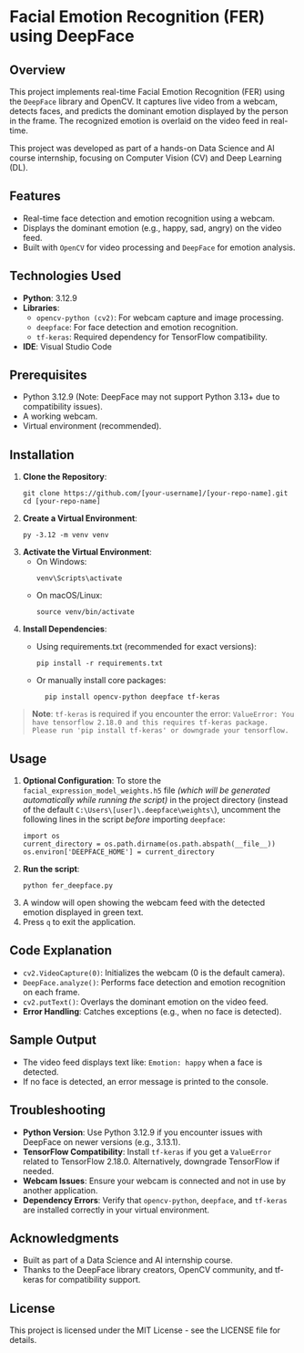 # Facial Emotion Recognition (FER) using DeepFace
## Overview

This project implements real-time Facial Emotion Recognition (FER) using the `DeepFace` library and OpenCV. It captures live video from a webcam, detects faces, and predicts the dominant emotion displayed by the person in the frame. The recognized emotion is overlaid on the video feed in real-time.

This project was developed as part of a hands-on Data Science and AI course internship, focusing on Computer Vision (CV) and Deep Learning (DL).

## Features


- Real-time face detection and emotion recognition using a webcam.
- Displays the dominant emotion (e.g., happy, sad, angry) on the video feed.
- Built with `OpenCV` for video processing and `DeepFace` for emotion analysis.

## Technologies Used

- **Python**: 3.12.9
- **Libraries**:
    * `opencv-python (cv2)`: For webcam capture and image processing.
    * `deepface`: For face detection and emotion recognition.
    * `tf-keras`: Required dependency for TensorFlow compatibility.
- **IDE**: Visual Studio Code

## Prerequisites

- Python 3.12.9 (Note: DeepFace may not support Python 3.13+ due to compatibility issues).
- A working webcam.
- Virtual environment (recommended).

## Installation

1. **Clone the Repository**:
    ```
    git clone https://github.com/[your-username]/[your-repo-name].git
    cd [your-repo-name]
    ```
2. **Create a Virtual Environment**:
    ```
    py -3.12 -m venv venv
    ```
3. **Activate the Virtual Environment**:
    * On Windows:
        ```
        venv\Scripts\activate
        ```
    * On macOS/Linux:
        ```
        source venv/bin/activate
        ```
4. **Install Dependencies**:
    * Using requirements.txt (recommended for exact versions):
        ```
        pip install -r requirements.txt
        ```
    * Or manually install core packages:
        
            pip install opencv-python deepface tf-keras
        
>**Note**: `tf-keras` is required if you encounter the error:
`ValueError: You have tensorflow 2.18.0 and this requires tf-keras package. Please run 'pip install tf-keras' or downgrade your tensorflow.`

## Usage

1. **Optional Configuration**: To store the `facial_expression_model_weights.h5` file *(which will be generated automatically while running the script)* in the project directory (instead of the default `C:\Users\[user]\.deepface\weights\`), uncomment the following lines in the script *before* importing `deepface`:
    ```
    import os
    current_directory = os.path.dirname(os.path.abspath(__file__))
    os.environ['DEEPFACE_HOME'] = current_directory
    ```
2. **Run the script**:
    ```
    python fer_deepface.py
    ```
3. A window will open showing the webcam feed with the detected emotion displayed in green text.
4. Press `q` to exit the application.

## Code Explanation

- `cv2.VideoCapture(0)`: Initializes the webcam (0 is the default camera).
- `DeepFace.analyze()`: Performs face detection and emotion recognition on each frame.
- `cv2.putText()`: Overlays the dominant emotion on the video feed.
- **Error Handling**: Catches exceptions (e.g., when no face is detected).

## Sample Output

- The video feed displays text like: `Emotion: happy` when a face is detected.
- If no face is detected, an error message is printed to the console.

## Troubleshooting

- **Python Version**: Use Python 3.12.9 if you encounter issues with DeepFace on newer versions (e.g., 3.13.1).
 - **TensorFlow Compatibility**: Install `tf-keras` if you get a `ValueError` related to TensorFlow 2.18.0. Alternatively, downgrade TensorFlow if needed.
- **Webcam Issues**: Ensure your webcam is connected and not in use by another application.
- **Dependency Errors**: Verify that `opencv-python`, `deepface`, and `tf-keras` are installed correctly in your virtual environment.

## Acknowledgments

- Built as part of a Data Science and AI internship course.
- Thanks to the DeepFace library creators, OpenCV community, and tf-keras for compatibility support.

## License

This project is licensed under the MIT License - see the LICENSE file for details.